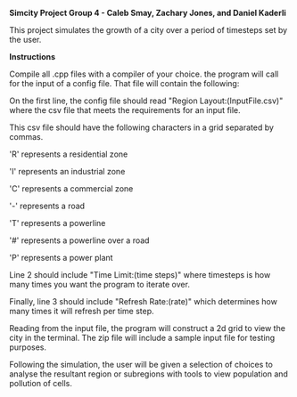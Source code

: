 **Simcity Project Group 4 - Caleb Smay, Zachary Jones, and Daniel Kaderli**

This project simulates the growth of a city over a period of timesteps set by the user.

__Instructions__

Compile all .cpp files with a compiler of your choice. the program will call for the input of a config file. That file will contain the following:

On the first line, the config file should read "Region Layout:(InputFile.csv)" where the csv file that meets the requirements for an input file.

This csv file should have the following characters in a grid separated by commas.

'R' represents a residential zone

'I' represents an industrial zone

'C' represents a commercial zone

'-' represents a road

'T' represents a powerline

'#' represents a powerline over a road

'P' represents a power plant

Line 2 should include "Time Limit:(time steps)" where timesteps is how many times you want the program to iterate over.

Finally, line 3 should include "Refresh Rate:(rate)" which determines how many times it will refresh per time step.

Reading from the input file, the program will construct a 2d grid to view the city in the terminal. The zip file will include a sample input file for testing purposes.

Following the simulation, the user will be given a selection of choices to analyse the resultant region or subregions with tools to view population and pollution of cells.

